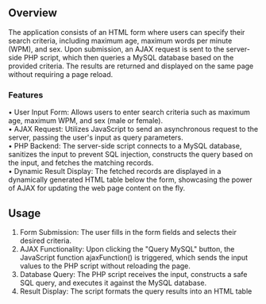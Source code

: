 ## Overview
The application consists of an HTML form where users can specify their search criteria, including maximum age, maximum words per minute (WPM), and sex. Upon submission, an AJAX request is sent to the server-side PHP script, which then queries a MySQL database based on the provided criteria. The results are returned and displayed on the same page without requiring a page reload.
### Features
•	User Input Form: Allows users to enter search criteria such as maximum age, maximum WPM, and sex (male or female).  
•	AJAX Request: Utilizes JavaScript to send an asynchronous request to the server, passing the user's input as query parameters.  
•	PHP Backend: The server-side script connects to a MySQL database, sanitizes the input to prevent SQL injection, constructs the query based on the input, and fetches the matching records.  
•	Dynamic Result Display: The fetched records are displayed in a dynamically generated HTML table below the form, showcasing the power of AJAX for updating the web page content on the fly.  
## Usage
1.	Form Submission: The user fills in the form fields and selects their desired criteria.
2.	AJAX Functionality: Upon clicking the "Query MySQL" button, the JavaScript function ajaxFunction() is triggered, which sends the input values to the PHP script without reloading the page.
3.	Database Query: The PHP script receives the input, constructs a safe SQL query, and executes it against the MySQL database.
4.	Result Display: The script formats the query results into an HTML table
